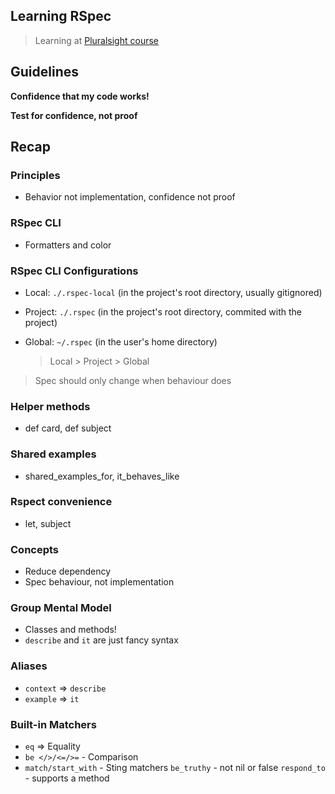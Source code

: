 ## Learning RSpec

> Learning at [Pluralsight course]( https://app.pluralsight.com/library/courses/rspec-ruby-application-testing/transcript )

## Guidelines

**Confidence that my code works!**

**Test for confidence, not proof**

## Recap

### Principles
  - Behavior not implementation, confidence not proof

### RSpec CLI
  - Formatters and color

### RSpec CLI Configurations
  - Local: `./.rspec-local` (in the project's root directory, usually gitignored)
  - Project: `./.rspec` (in the project's root directory, commited with the project)
  - Global: `~/.rspec` (in the user's home directory)

      > Local > Project > Global

> Spec should only change when behaviour does

### Helper methods
  - def card, def subject

### Shared examples
  - shared_examples_for, it_behaves_like

### Rspect convenience
  - let, subject

### Concepts
  - Reduce dependency
  - Spec behaviour, not implementation

### Group Mental Model
  - Classes and methods!
  - `describe` and `it` are just fancy syntax

### Aliases
  - `context` => `describe`
  - `example` => `it`

### Built-in Matchers

- `eq` => Equality
- `be </>/<=/>=` - Comparison
- `match/start_with` - Sting matchers
  `be_truthy` - not nil or false
  `respond_to` - supports a method
